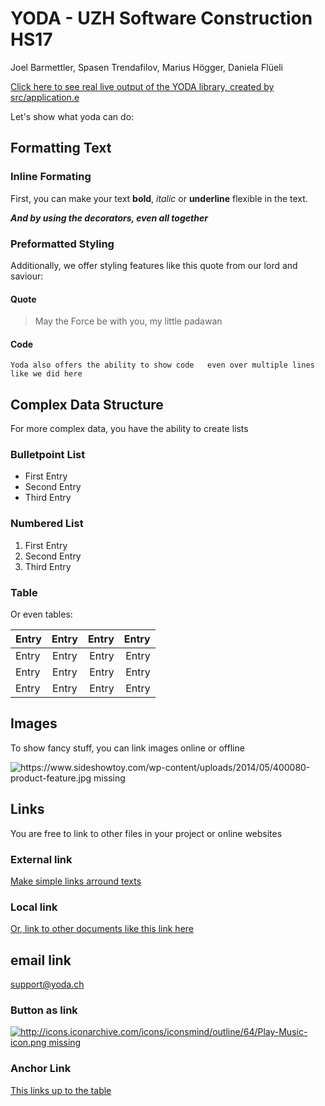 # YODA - UZH Software Construction HS17

Joel Barmettler, Spasen Trendafilov, Marius Högger, Daniela Flüeli

[Click here to see real live output of the YODA library, created by src/application.e](http://www.zusammenfassung.schule/yoda/index.html)

Let's show what yoda can do:

## Formatting Text

### Inline Formating

First, you can make your text **bold**, *italic* or __underline__ flexible in the text.

__***And by using the decorators, even all together***__

### Preformatted Styling

Additionally, we offer styling features like this quote from our lord and saviour:

#### Quote

> May the Force be with you, my little padawan

#### Code

`Yoda also offers the ability to show code  
even over multiple lines  
like we did here`

## Complex Data Structure

For more complex data, you have the ability to create lists

### Bulletpoint List

*   First Entry
*   Second Entry
*   Third Entry

### Numbered List

1.  First Entry
2.  Second Entry
3.  Third Entry

<span id="Table1"></span>

### Table
<span id='Table1'></span>

Or even tables:

| Entry | Entry | Entry | Entry |
| -|:-:| -:| -:|
| Entry | Entry | Entry | Entry |
| Entry | Entry | Entry | Entry |
| Entry | Entry | Entry | Entry |


## Images

To show fancy stuff, you can link images online or offline

![https://www.sideshowtoy.com/wp-content/uploads/2014/05/400080-product-feature.jpg missing](https://www.sideshowtoy.com/wp-content/uploads/2014/05/400080-product-feature.jpg)  

## Links

You are free to link to other files in your project or online websites

### External link

[Make simple links arround texts](http://www.jedipedia.wikia.com/wiki/Yoda)

### Local link

[Or, link to other documents like this link here](README.md)

## email link

[support@yoda.ch](mailto:support@yoda.ch)

### Button as link

[![http://icons.iconarchive.com/icons/iconsmind/outline/64/Play-Music-icon.png missing](http://icons.iconarchive.com/icons/iconsmind/outline/64/Play-Music-icon.png)  
](https://www.youtube.com/watch?v=kDoY_zXf7uQ)

### Anchor Link

[This links up to the table](#Table1)
